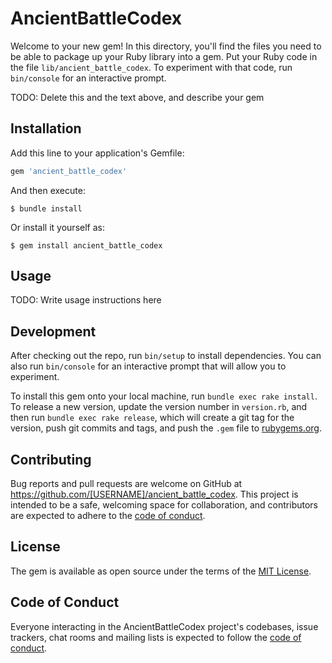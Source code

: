 # AncientBattleCodex

Welcome to your new gem! In this directory, you'll find the files you need to be able to package up your Ruby library into a gem. Put your Ruby code in the file `lib/ancient_battle_codex`. To experiment with that code, run `bin/console` for an interactive prompt.

TODO: Delete this and the text above, and describe your gem

## Installation

Add this line to your application's Gemfile:

```ruby
gem 'ancient_battle_codex'
```

And then execute:

    $ bundle install

Or install it yourself as:

    $ gem install ancient_battle_codex

## Usage

TODO: Write usage instructions here

## Development

After checking out the repo, run `bin/setup` to install dependencies. You can also run `bin/console` for an interactive prompt that will allow you to experiment.

To install this gem onto your local machine, run `bundle exec rake install`. To release a new version, update the version number in `version.rb`, and then run `bundle exec rake release`, which will create a git tag for the version, push git commits and tags, and push the `.gem` file to [rubygems.org](https://rubygems.org).

## Contributing

Bug reports and pull requests are welcome on GitHub at https://github.com/[USERNAME]/ancient_battle_codex. This project is intended to be a safe, welcoming space for collaboration, and contributors are expected to adhere to the [code of conduct](https://github.com/[USERNAME]/ancient_battle_codex/blob/master/CODE_OF_CONDUCT.md).


## License

The gem is available as open source under the terms of the [MIT License](https://opensource.org/licenses/MIT).

## Code of Conduct

Everyone interacting in the AncientBattleCodex project's codebases, issue trackers, chat rooms and mailing lists is expected to follow the [code of conduct](https://github.com/[USERNAME]/ancient_battle_codex/blob/master/CODE_OF_CONDUCT.md).
